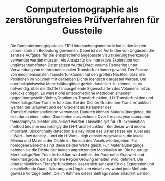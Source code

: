 ---
layout: publication
title: "Computertomographie als zerstörungsfreies Prüfverfahren für Gussteile"
key: 2010_geier
type: article
shortname: 
image:
image_large: 2008_vis_teaser.png

authors:
- Georg Geier
- Thomas Pabel
- Daniel Habe
- Jördis Rosc
- hadwiger
- hollt
- Laura Fritz

journal: Druckguss-Praxis
jourunal-short: 
page_start: 171
page_end: 174
volume: 7
issue: 8
year: 2010
award: 

doi: 
pdf: 2010_geier.pdf
poster:
video:

code:
abstract: "Die Computertomographie als ZfP-Untersuchungsmethode hat in den letzten Jahren stark an Bedeutung gewonnen. Dabei ist das Auffinden von Ungänzen die zentrale Aufgabe, für die entsprechend angepasste Visualisierungswerkzeuge verwendet werden müssen. Als Ansatz für die interaktive Exploration von ungänzenbehafteten Datensätzen wurde Direct Volume Rendering unter Verwendung von mehrdimensionalen Transferfunktionen gewählt. Der Einsatz von eindimensionalen Transferfunktionen hat den großen Nachteil, dass alle Positionen im Volumen mit derselben Dichte identisch dargestell werden. Um aber beispielsweise Materialübergänge gezielt darstellen zu können, ist es notwendig, über die Dichte hinausgehende Eigenschaften des Volumens mit zu berücksichtigen. Es weren drei unterschiedliche Methoden einander gegenübergestellt: Dichte/Gradienten-Transferfunktion, LH-Transferfunktion und Merkmalsgrößen-Transferfunktion. Bei der Dichte/ Gradienten-Transferfunktion werden der Grauwert und der Gradient als Parameter der Transferfunktionsdefinition verwendet. Dadurch können Materialübergänge, die sich durch einen hohen Gradienten auszeichnen, Over the past yearscomputed tomographyas leichter visualisiert werden. Dasselbe gilt für ZfP examination method became increasingly die LH-Transferfunktion. Bei dieser wird iedem important. Discontinuity detection si a key Voxel des Datensatzes ein Tupel aus L-Wert - low density - und ein H-Wert - high densitv zugewiesen, die lokale Minima und Maxima der Dichte im Bereich des Voxels wiedergeben. Für homogene Bereiche sind diese beiden Werte gleich. Für Materialübergänge nehmen sie die Dichte der beiden angrenzenden Materialien an. Die neuartige MerkmalsgröBen-Transferfunktion wird mittels der Parameter Grauwert und Merkmalsgröße, die aus einem Region Growing erhalten wird, definiert. Die unterschiedlichen Transferfunktionen lassen sich sehr gut für die Exploration und anschließende Quantifizierung von Ungänzen einsetzen, wobei jede Methode gewisse Vorzüge bietet, die im Rahmen dieses Beitrags näher erläutert werden."

---